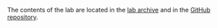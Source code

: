 The contents of the lab are located in the [lab archive](https://github.com/cs-pub-ro/operating-systems/raw/refs/heads/lab-archives/Lab_9_File_Descriptors.zip) and in the [GitHub repository](https://github.com/cs-pub-ro/operating-systems).
